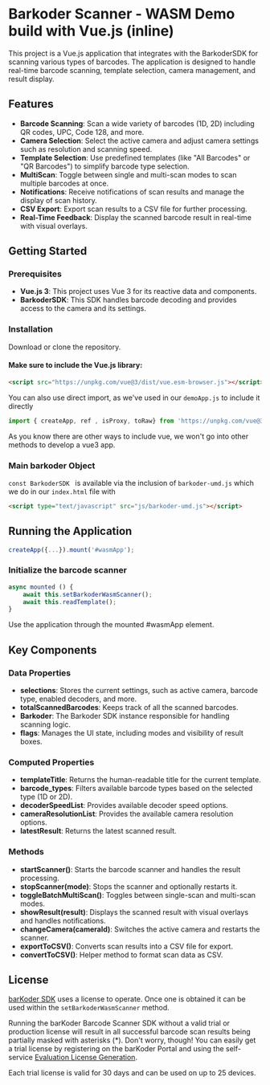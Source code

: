 # Barkoder Scanner - WASM Demo build with Vue.js (inline)

This project is a Vue.js application that integrates with the BarkoderSDK for scanning various types of barcodes. The application is designed to handle real-time barcode scanning, template selection, camera management, and result display.

## Features

- **Barcode Scanning**: Scan a wide variety of barcodes (1D, 2D) including QR codes, UPC, Code 128, and more.
- **Camera Selection**: Select the active camera and adjust camera settings such as resolution and scanning speed.
- **Template Selection**: Use predefined templates (like "All Barcodes" or "QR Barcodes") to simplify barcode type selection.
- **MultiScan**: Toggle between single and multi-scan modes to scan multiple barcodes at once.
- **Notifications**: Receive notifications of scan results and manage the display of scan history.
- **CSV Export**: Export scan results to a CSV file for further processing.
- **Real-Time Feedback**: Display the scanned barcode result in real-time with visual overlays.

## Getting Started

### Prerequisites

- **Vue.js 3**: This project uses Vue 3 for its reactive data and components.
- **BarkoderSDK**: This SDK handles barcode decoding and provides access to the camera and its settings.

### Installation

Download or clone the repository.

#### Make sure to include the Vue.js library:

```html
<script src="https://unpkg.com/vue@3/dist/vue.esm-browser.js"></script>
```

You can also use direct import, as we've used in our ```demoApp.js``` to include it directly
```javascript
import { createApp, ref , isProxy, toRaw} from 'https://unpkg.com/vue@3/dist/vue.esm-browser.js'
```

As you know there are other ways to include vue, we won't go into other methods to develop a vue3 app.


### Main barkoder Object

```const BarkoderSDK ``` is available via the inclusion of ```barkoder-umd.js``` which we do in our ```index.html``` file with

```html
<script type="text/javascript" src="js/barkoder-umd.js"></script>
```


## Running the Application

```javascript
createApp({...}).mount('#wasmApp');
```

### Initialize the barcode scanner

```javascript
async mounted () {
    await this.setBarkoderWasmScanner();
    await this.readTemplate();
}
```

Use the application through the mounted #wasmApp element.


## Key Components
### Data Properties
- **selections**: Stores the current settings, such as active camera, barcode type, enabled decoders, and more.
- **totalScannedBarcodes**: Keeps track of all the scanned barcodes.
- **Barkoder**: The Barkoder SDK instance responsible for handling scanning logic.
- **flags**: Manages the UI state, including modes and visibility of result boxes.
### Computed Properties
- **templateTitle**: Returns the human-readable title for the current template.
- **barcode_types**: Filters available barcode types based on the selected type (1D or 2D).
- **decoderSpeedList**: Provides available decoder speed options.
- **cameraResolutionList**: Provides the available camera resolution options.
- **latestResult**: Returns the latest scanned result.
### Methods
- **startScanner()**: Starts the barcode scanner and handles the result processing.
- **stopScanner(mode)**: Stops the scanner and optionally restarts it.
- **toggleBatchMultiScan()**: Toggles between single-scan and multi-scan modes.
- **showResult(result)**: Displays the scanned result with visual overlays and handles notifications.
- **changeCamera(cameraId)**: Switches the active camera and restarts the scanner.
- **exportToCSV()**: Converts scan results into a CSV file for export.
- **convertToCSV()**: Helper method to format scan data as CSV.

## License

[barKoder SDK](https://barkoder.com) uses a license to operate. Once one is obtained it can be used within the ```setBarkoderWasmScanner``` method.

Running the barKoder Barcode Scanner SDK without a valid trial or production license will result in all successful barcode scan results being partially masked with asterisks (*). Don't worry, though! You can easily get a trial license by registering on the barKoder Portal and using the self-service [Evaluation License Generation](https://barkoder.com/request-quote).

Each trial license is valid for 30 days and can be used on up to 25 devices.
